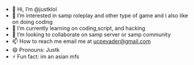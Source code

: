 - 👋 Hi, I’m @justklol
- 👀 I’m interested in samp roleplay and other type of game and i also like on doing coding
- 🌱 I’m currently learning on coding,script, and hacking
- 💞️ I’m looking to collaborate on samp server or samp community 
- 📫 How to reach me email me at ucpevader@gmail.com
- 😄 Pronouns: Justk
- ⚡ Fun fact: im an asian mfs

<!---
justklol/justklol is a ✨ special ✨ repository because its `README.md` (this file) appears on your GitHub profile.
You can click the Preview link to take a look at your changes.
--->
